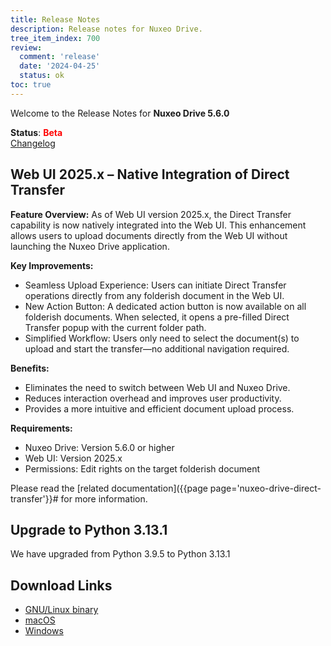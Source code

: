 ```yaml
---
title: Release Notes
description: Release notes for Nuxeo Drive.
tree_item_index: 700
review:
  comment: 'release'
  date: '2024-04-25'
  status: ok
toc: true
---
```


Welcome to the Release Notes for **Nuxeo Drive 5.6.0**

**Status**: <font color="##ff0000">**Beta**</font> </br>
<i class="fa fa-long-arrow-right" aria-hidden="true"></i> [Changelog](https://github.com/nuxeo/nuxeo-drive/blob/master/docs/changes/5.6.0.md)

## Web UI 2025.x – Native Integration of Direct Transfer

**Feature Overview:**
As of Web UI version 2025.x, the Direct Transfer capability is now natively integrated into the Web UI. This enhancement allows users to upload documents directly from the Web UI without launching the Nuxeo Drive application.

**Key Improvements:**
* Seamless Upload Experience: Users can initiate Direct Transfer operations directly from any folderish document in the Web UI.
* New Action Button: A dedicated action button is now available on all folderish documents. When selected, it opens a pre-filled Direct Transfer popup with the current folder path.
* Simplified Workflow: Users only need to select the document(s) to upload and start the transfer—no additional navigation required.

**Benefits:**
* Eliminates the need to switch between Web UI and Nuxeo Drive.
* Reduces interaction overhead and improves user productivity.
* Provides a more intuitive and efficient document upload process.

**Requirements:**
* Nuxeo Drive: Version 5.6.0 or higher
* Web UI: Version 2025.x
* Permissions: Edit rights on the target folderish document

Please read the [related documentation]({{page page='nuxeo-drive-direct-transfer'}}# for more information.

## Upgrade to Python 3.13.1 

We have upgraded from Python 3.9.5 to Python 3.13.1 

## Download Links

- [GNU/Linux binary](https://community.nuxeo.com/static/drive-updates/release/nuxeo-drive-5.5.1-x86_64.AppImage)
- [macOS](https://community.nuxeo.com/static/drive-updates/release/nuxeo-drive-5.5.1.dmg)
- [Windows](https://community.nuxeo.com/static/drive-updates/release/nuxeo-drive-5.5.1.exe)
